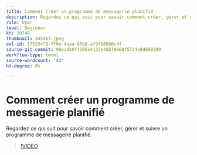 ```yaml
---
title: Comment créer un programme de messagerie planifié
description: Regardez ce qui suit pour savoir comment créer, gérer et suivre un programme de messagerie planifié.
role: User
level: Beginner
kt: 10748
thumbnail: 345467.jpeg
exl-id: 17525478-7f0e-4aaa-8fb8-af9f966b0c4f
source-git-commit: 98ead59ff285e4133e4d5f0668f5724a9d680309
workflow-type: tm+mt
source-wordcount: '42'
ht-degree: 0%

---
```


# Comment créer un programme de messagerie planifié

Regardez ce qui suit pour savoir comment créer, gérer et suivre un programme de messagerie planifié.

>[!VIDEO](https://video.tv.adobe.com/v/345467/?quality=12&learn=on)
